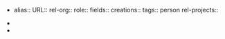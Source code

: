 - alias::
  URL::
  rel-org::
  role::
  fields::
  creations:: 
  tags:: person
  rel-projects::
  
-
-